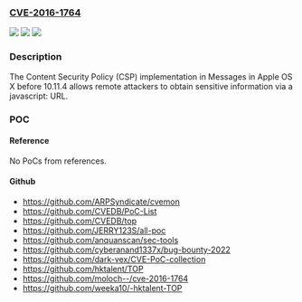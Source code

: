 ### [CVE-2016-1764](https://cve.mitre.org/cgi-bin/cvename.cgi?name=CVE-2016-1764)
![](https://img.shields.io/static/v1?label=Product&message=n%2Fa&color=blue)
![](https://img.shields.io/static/v1?label=Version&message=n%2Fa&color=blue)
![](https://img.shields.io/static/v1?label=Vulnerability&message=n%2Fa&color=brighgreen)

### Description

The Content Security Policy (CSP) implementation in Messages in Apple OS X before 10.11.4 allows remote attackers to obtain sensitive information via a javascript: URL.

### POC

#### Reference
No PoCs from references.

#### Github
- https://github.com/ARPSyndicate/cvemon
- https://github.com/CVEDB/PoC-List
- https://github.com/CVEDB/top
- https://github.com/JERRY123S/all-poc
- https://github.com/anquanscan/sec-tools
- https://github.com/cyberanand1337x/bug-bounty-2022
- https://github.com/dark-vex/CVE-PoC-collection
- https://github.com/hktalent/TOP
- https://github.com/moloch--/cve-2016-1764
- https://github.com/weeka10/-hktalent-TOP


